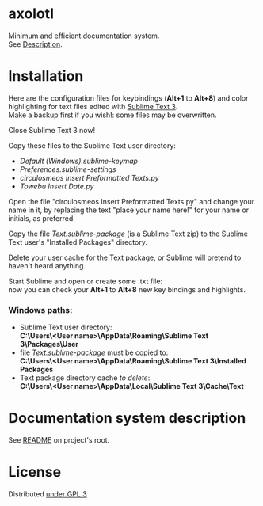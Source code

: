 axolotl
=======

Minimum and efficient documentation system.   
See [Description](https://github.com/circulosmeos/axolotl/).

Installation
===========

Here are the configuration files for keybindings (**Alt+1** to **Alt+8**) and color highlighting for text files edited with [Sublime Text 3](http://www.sublimetext.com/3).   
Make a backup first if you wish!: some files may be overwritten.

Close Sublime Text 3 now!

Copy these files to the Sublime Text user directory:
* *Default (Windows).sublime-keymap*
* *Preferences.sublime-settings*
* *circulosmeos Insert Preformatted Texts.py*
* *Towebu Insert Date.py*

Open the file "circulosmeos Insert Preformatted Texts.py" and change your name in it, by replacing the text "place your name here!" for your name or initials, as preferred.   

Copy the file *Text.sublime-package* (is a Sublime Text zip) to the Sublime Text user's "Installed Packages" directory. 

Delete your user cache for the Text package, or Sublime will pretend to haven't heard anything.

Start Sublime and open or create some .txt file:   
now you can check your **Alt+1** to **Alt+8** new key bindings and highlights.

### Windows paths:   
* Sublime Text user directory:   
	**C:\Users\\&lt;User name&gt;\AppData\Roaming\Sublime Text 3\Packages\User**
* file *Text.sublime-package* must be copied to:   
	**C:\Users\\&lt;User name&gt;\AppData\Roaming\Sublime Text 3\Installed Packages**
* Text package directory cache *to delete*:   
	**C:\Users\\&lt;User name&gt;\AppData\Local\Sublime Text 3\Cache\Text**

Documentation system description
================================

See [README](https://github.com/circulosmeos/axolotl/) on project's root.

License
=======

Distributed [under GPL 3](http://www.gnu.org/licenses/gpl-3.0.html)
